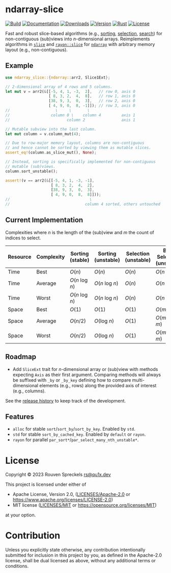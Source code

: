 # ndarray-slice

[![Build][]](https://github.com/qu1x/ndarray-slice/actions/workflows/build.yml)
[![Documentation][]](https://docs.rs/ndarray-slice)
[![Downloads][]](https://crates.io/crates/ndarray-slice)
[![Version][]](https://crates.io/crates/ndarray-slice)
[![Rust][]](https://www.rust-lang.org)
[![License][]](https://opensource.org/licenses)

[Build]: https://github.com/qu1x/ndarray-slice/actions/workflows/build.yml/badge.svg
[Documentation]: https://docs.rs/ndarray-slice/badge.svg
[Downloads]: https://img.shields.io/crates/d/ndarray-slice.svg
[Version]: https://img.shields.io/crates/v/ndarray-slice.svg
[Rust]: https://img.shields.io/badge/rust-v1.60-brightgreen.svg
[License]: https://img.shields.io/badge/License-MIT%20OR%20Apache--2.0-blue.svg

Fast and robust slice-based algorithms (e.g., [sorting], [selection], [search]) for
non-contiguous (sub)views into *n*-dimensional arrays. Reimplements algorithms in [`slice`] and
[`rayon::slice`] for [`ndarray`] with arbitrary memory layout (e.g., non-contiguous).

[`slice`]: https://doc.rust-lang.org/std/primitive.slice.html
[`rayon::slice`]: https://docs.rs/rayon/latest/rayon/slice/index.html
[`ndarray`]: https://docs.rs/ndarray

## Example

```rust
use ndarray_slice::{ndarray::arr2, Slice1Ext};

// 2-dimensional array of 4 rows and 5 columns.
let mut v = arr2(&[[-5, 4, 1, -3,  2],   // row 0, axis 0
                   [ 8, 3, 2,  4,  8],   // row 1, axis 0
                   [38, 9, 3,  0,  3],   // row 2, axis 0
                   [ 4, 9, 0,  8, -1]]); // row 3, axis 0
//                    \     \       \
//                  column 0 \    column 4         axis 1
//                         column 2                axis 1

// Mutable subview into the last column.
let mut column = v.column_mut(4);

// Due to row-major memory layout, columns are non-contiguous
// and hence cannot be sorted by viewing them as mutable slices.
assert_eq!(column.as_slice_mut(), None);

// Instead, sorting is specifically implemented for non-contiguous
// mutable (sub)views.
column.sort_unstable();

assert!(v == arr2(&[[-5, 4, 1, -3, -1],
                    [ 8, 3, 2,  4,  2],
                    [38, 9, 3,  0,  3],
                    [ 4, 9, 0,  8,  8]]));
//                                   \
//                                 column 4 sorted, others untouched
```

## Current Implementation

Complexities where *n* is the length of the (sub)view and *m* the count of indices to select.

| Resource | Complexity | Sorting (stable) | Sorting (unstable)  | Selection (unstable) | Bulk Selection (unstable) |
|----------|------------|------------------|---------------------|----------------------|---------------------------|
| Time     | Best       | *O*(*n*)         | *O*(*n*)            | *O*(*n*)             | *O*(*n* log *m*)          |
| Time     | Average    | *O*(*n* log *n*) | *O*(*n* log *n*)    | *O*(*n*)             | *O*(*n* log *m*)          |
| Time     | Worst      | *O*(*n* log *n*) | *O*(*n* log *n*)    | *O*(*n*)             | *O*(*n* log *m*)          |
| Space    | Best       | *O*(1)           | *O*(1)              | *O*(1)               | *O*(*m*)                  |
| Space    | Average    | *O*(*n*/2)       | *O*(log *n*)        | *O*(1)               | *O*(*m*+log *m*)          |
| Space    | Worst      | *O*(*n*/2)       | *O*(log *n*)        | *O*(1)               | *O*(*m*+log *m*)          |


[sorting]: https://en.wikipedia.org/wiki/Sorting_algorithm
[selection]: https://en.wikipedia.org/wiki/Selection_algorithm
[search]: https://en.wikipedia.org/wiki/Search_algorithm

[`sort`]: Slice1Ext::sort
[`sort_unstable`]: Slice1Ext::sort_unstable
[`select_nth_unstable`]: Slice1Ext::select_nth_unstable

## Roadmap

  * Add `SliceExt` trait for *n*-dimensional array or (sub)view with methods expecting `Axis` as
    their first argument. Comparing methods will always be suffixed with `_by` or `_by_key`
    defining how to compare multi-dimensional elements (e.g., rows) along the provided axis of
    interest (e.g., columns).

See the [release history](RELEASES.md) to keep track of the development.

## Features

  * `alloc` for stable `sort`/`sort_by`/`sort_by_key`. Enabled by `std`.
  * `std` for stable `sort_by_cached_key`. Enabled by `default` or `rayon`.
  * `rayon` for parallel `par_sort*`/`par_select_many_nth_unstable*`.

# License

Copyright © 2023 Rouven Spreckels <rs@qu1x.dev>

This project is licensed under either of

 * Apache License, Version 2.0, ([LICENSES/Apache-2.0](LICENSES/Apache-2.0) or
   https://www.apache.org/licenses/LICENSE-2.0)
 * MIT license ([LICENSES/MIT](LICENSES/MIT) or https://opensource.org/licenses/MIT)

at your option.

# Contribution

Unless you explicitly state otherwise, any contribution intentionally submitted
for inclusion in this project by you, as defined in the Apache-2.0 license,
shall be dual licensed as above, without any additional terms or conditions.
